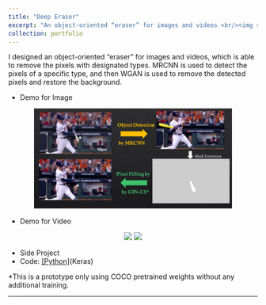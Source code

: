 ```yaml
---
title: "Deep Eraser"
excerpt: "An object-oriented “eraser” for images and videos <br/><img src='/figures/logo-eraser.png' width='400'>"
collection: portfolio
---
```



I designed an object-oriented “eraser” for images and videos, which is able to remove the pixels with designated types. MRCNN is used to detect the pixels of a specific type, and then WGAN is used to remove the detected pixels and restore the background.

- Demo for Image
<p align="center"><img src="/figures/Slide3.PNG" width="400" class="inline"/></p>

- Demo for Video
<p align="center">
<img src="/figures/clip1_borded.gif" width="250" class="inline"/>
<img src="/figures/clip1_erased.gif" width="250" class="inline"/></p>


- Side Project
- Code: [[Python]](https://github.com/Xiaoyang-Rebecca/DeepEraser)(Keras)


*This is a prototype only using COCO pretrained weights without any additional training.

---
<!-- << [Back](../) -->
